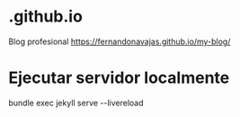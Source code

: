 # .github.io
Blog profesional
https://fernandonavajas.github.io/my-blog/


# Ejecutar servidor localmente
bundle exec jekyll serve --livereload